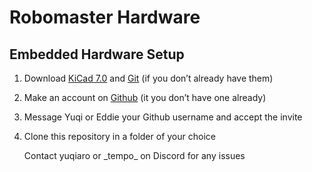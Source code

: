 # Robomaster Hardware

## Embedded Hardware Setup 

1) Download [KiCad 7.0](https://www.kicad.org/download/) and [Git](www.git-scm.com) (if you don’t already have them)
2) Make an account on [Github](www.github.com) (it you don’t have one already)
3) Message Yuqi or Eddie your Github username and accept the invite
4) Clone this repository in a folder of your choice

   Contact yuqiaro or \_tempo\_ on Discord for any issues 


